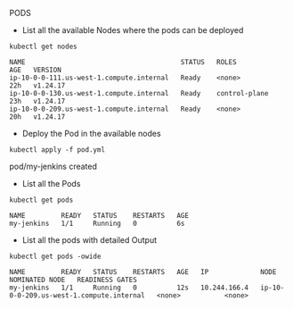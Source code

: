 PODS
- List all the available Nodes where the pods can be deployed
```
kubectl get nodes

```
```
NAME                                       STATUS   ROLES           AGE   VERSION
ip-10-0-0-111.us-west-1.compute.internal   Ready    <none>          22h   v1.24.17
ip-10-0-0-130.us-west-1.compute.internal   Ready    control-plane   23h   v1.24.17
ip-10-0-0-209.us-west-1.compute.internal   Ready    <none>          20h   v1.24.17
```

- Deploy the Pod in the available nodes
```
kubectl apply -f pod.yml 
```
pod/my-jenkins created

- List all the Pods
```
kubectl get pods
```
```
NAME         READY   STATUS    RESTARTS   AGE
my-jenkins   1/1     Running   0          6s
```
- List all the pods with detailed Output
```
kubectl get pods -owide
```
```
NAME         READY   STATUS    RESTARTS   AGE   IP             NODE                                       NOMINATED NODE   READINESS GATES
my-jenkins   1/1     Running   0          12s   10.244.166.4   ip-10-0-0-209.us-west-1.compute.internal   <none>           <none>
```
